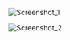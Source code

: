 ![Screenshot_1](https://github.com/0101mirabror/Hackerrank/assets/99737165/a2a50704-7a34-45d6-ad32-25c4a7ee4c72)

![Screenshot_2](https://github.com/0101mirabror/Hackerrank/assets/99737165/2bb5369a-e879-4c90-830e-6872121745a5)
